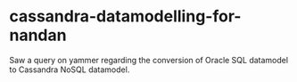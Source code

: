 # cassandra-datamodelling-for-nandan
Saw a query on yammer regarding the conversion of Oracle SQL datamodel to Cassandra NoSQL datamodel.

